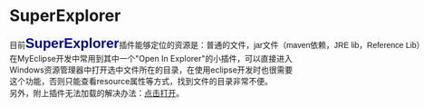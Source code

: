 # SuperExplorer
<div>
	<span style="white-space:pre"></span>
	<p style="margin-top:0px; margin-bottom:0px; padding-top:0px; padding-bottom:0px; font-size:14px">
		<span style="white-space:pre"><span style="font-family:Helvetica,Tahoma,Arial,sans-serif; line-height:25.1875px"><span style="font-size:14px">目前</span><span style="font-size:24px; color:#000099"><strong>SuperExplorer</strong></span><span style="font-size:14px">插件能够定位的资源是：</span></span><span style="font-family:Helvetica,Tahoma,Arial,sans-serif; font-size:14px; line-height:25.1875px">普通的文件，jar文件（maven依赖，JRE lib，Reference Lib）及其里面的文件，tomcat里部署的项目路径，在eclipse编辑器中已经打开的文件。</span></span>
	</p>
	<p style="margin-top:0px; margin-bottom:0px; padding-top:0px; padding-bottom:0px; font-size:14px">
		<span style="white-space:pre"></span><span style="white-space:pre"></span>在MyEclipse开发中常用到其中一个&quot;Open In Explorer&quot;的小插件，可以直接进入Windows资源管理器中打开选中文件所在的目录，在使用eclipse开发时也很需要这个功能，否则只能查看resource属性等方式，找到文件的目录非常不便。</span>
	</p>
</div>
<div>
	<span style="font-family:Helvetica,Tahoma,Arial,sans-serif; font-size:14px; line-height:25.1875px"><span style="white-space:pre"></span>另外，附上插件无法加载的解决办法：<a target="_blank" href="http://liyixing1.iteye.com/blog/1584917">点击打开</a>。</span>
</div>
<div>
	<span style="font-family:Helvetica,Tahoma,Arial,sans-serif; font-size:14px; line-height:25.1875px">
</div>
